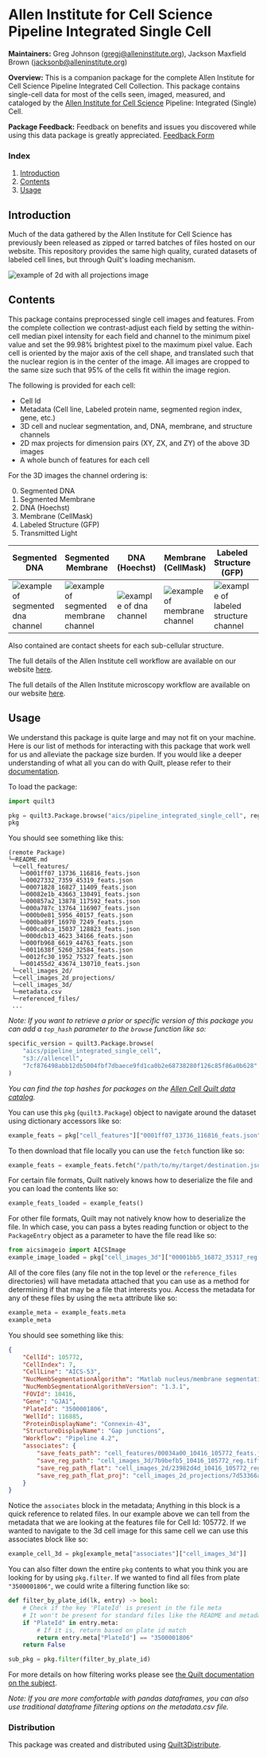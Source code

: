 # Allen Institute for Cell Science Pipeline Integrated Single Cell
**Maintainers:** Greg Johnson (gregj@alleninstitute.org), Jackson Maxfield Brown (jacksonb@alleninstitute.org)

**Overview:** This is a companion package for the complete Allen Institute for Cell Science Pipeline
Integrated Cell Collection. This package contains single-cell data for most of the cells seen, imaged, measured, and
cataloged by the [Allen Institute for Cell Science](https://www.allencell.org) Pipeline: Integrated (Single) Cell.

**Package Feedback:** Feedback on benefits and issues you discovered while using this data package is greatly
appreciated. [Feedback Form](https://forms.gle/GUBC3zU5kuA8wyS17)

### Index
1. [Introduction](#introduction)
2. [Contents](#contents)
3. [Usage](#usage)

## Introduction
Much of the data gathered by the Allen Institute for Cell Science has previously been released as zipped or tarred
batches of files hosted on our website. This repository provides the same high quality, curated datasets of labeled
cell lines, but through Quilt's loading mechanism.

![example of 2d with all projections image](imgs/image_2d_with_projections.png)

## Contents
This package contains preprocessed single cell images and features. From the complete collection we contrast-adjust
each field by setting the within-cell median pixel intensity for each field and channel to the minimum pixel value and
set the 99.98% brightest pixel to the maximum pixel value. Each cell is oriented by the major axis of the cell shape,
and translated such that the nuclear region is in the center of the image. All images are cropped to the same size such
that 95% of the cells fit within the image region.

The following is provided for each cell:
* Cell Id
* Metadata (Cell line, Labeled protein name, segmented region index, gene, etc.)
* 3D cell and nuclear segmentation, and, DNA, membrane, and structure channels
* 2D max projects for dimension pairs (XY, ZX, and ZY) of the above 3D images
* A whole bunch of features for each cell

For the 3D images the channel ordering is:

0. Segmented DNA
1. Segmented Membrane
2. DNA (Hoechst)
3. Membrane (CellMask)
4. Labeled Structure (GFP)
5. Transmitted Light

| Segmented DNA                                                                                                                                                          | Segmented Membrane                                                                                                                                                          | DNA (Hoechst)                                                                                                                                                | Membrane (CellMask)                                                                                                                                               | Labeled Structure (GFP)                                                                                                                                                    | Transmitted Light                                                                                                                                                              |
|------------------------------------------------------------------------------------------------------------------------------------------------------------------------|-----------------------------------------------------------------------------------------------------------------------------------------------------------------------------|--------------------------------------------------------------------------------------------------------------------------------------------------------------|-------------------------------------------------------------------------------------------------------------------------------------------------------------------|----------------------------------------------------------------------------------------------------------------------------------------------------------------------------|--------------------------------------------------------------------------------------------------------------------------------------------------------------------------------|
| ![example of segmented dna channel](imgs/image_3d_channel_0.png) | ![example of segmented membrane channel](imgs/image_3d_channel_1.png) | ![example of dna channel](imgs/image_3d_channel_2.png) | ![example of membrane channel](imgs/image_3d_channel_3.png) | ![example of labeled structure channel](imgs/image_3d_channel_4.png) | ![example of segmented transmitted channel](imgs/image_3d_channel_5.png) |

Also contained are contact sheets for each sub-cellular structure.

The full details of the Allen Institute cell workflow are available on our website
[here](https://www.allencell.org/methods-for-cells-in-the-lab.html).

The full details of the Allen Institute microscopy workflow are available on our website
[here](https://www.allencell.org/methods-for-microscopy.html).

## Usage
We understand this package is quite large and may not fit on your machine. Here is our list of methods for interacting
with this package that work well for us and alleviate the package size burden. If you would like a deeper understanding
of what all you can do with Quilt, please refer to their [documentation](https://docs.quiltdata.com).

To load the package:
```python
import quilt3

pkg = quilt3.Package.browse("aics/pipeline_integrated_single_cell", registry="s3://allencell")
pkg
```

You should see something like this:
```
(remote Package)
└─README.md
 └─cell_features/
   └─0001ff07_13736_116816_feats.json
   └─00027332_7359_45319_feats.json
   └─00071828_16827_11409_feats.json
   └─00082e1b_43663_130491_feats.json
   └─000857a2_13878_117592_feats.json
   └─000a787c_13764_116907_feats.json
   └─000b0e81_5956_40157_feats.json
   └─000ba89f_16970_7249_feats.json
   └─000ca0ca_15037_128823_feats.json
   └─000dcb13_4623_34166_feats.json
   └─000fb968_6619_44763_feats.json
   └─0011638f_5260_32584_feats.json
   └─0012fc30_1952_75327_feats.json
   └─001455d2_43674_130710_feats.json
 └─cell_images_2d/
 └─cell_images_2d_projections/
 └─cell_images_3d/
 └─metadata.csv
 └─referenced_files/
 ...
```

*Note: If you want to retrieve a prior or specific version of this package you can add a `top_hash` parameter to the
`browse` function like so:*
```python
specific_version = quilt3.Package.browse(
    "aics/pipeline_integrated_single_cell",
    "s3://allencell",
    "7cf876498abb12db5004fbf7dbaece9fd1ca0b2e68738280f126c85f86a0b628"
)
```

*You can find the top hashes for packages on the [Allen Cell Quilt data catalog](https://open.quiltdata.com/b/allencell/packages/aics/pipeline_integrated_single_cell).*

You can use this `pkg` (`quilt3.Package`) object to navigate around the dataset using dictionary accessors like so:
```python
example_feats = pkg["cell_features"]["0001ff07_13736_116816_feats.json"]
```

To then download that file locally you can use the `fetch` function like so:
```python
example_feats = example_feats.fetch("/path/to/my/target/destination.json")
```

For certain file formats, Quilt natively knows how to deserialize the file and you can load the contents like so:
```python
example_feats_loaded = example_feats()
```

For other file formats, Quilt may not natively know how to deserialize the file. In which case, you can pass a bytes
reading function or object to the `PackageEntry` object as a parameter to have the file read like so:
```python
from aicsimageio import AICSImage
example_image_loaded = pkg["cell_images_3d"]["00001bb5_16872_35317_reg.tiff"](AICSImage)
```

All of the core files (any file not in the top level or the `reference_files` directories) will have metadata attached
that you can use as a method for determining if that may be a file that interests you. Access the metadata for any of
these files by using the `meta` attribute like so:
```python
example_meta = example_feats.meta
example_meta
```

You should see something like this:
```json
{
    "CellId": 105772,
    "CellIndex": 7,
    "CellLine": "AICS-53",
    "NucMembSegmentationAlgorithm": "Matlab nucleus/membrane segmentation",
    "NucMembSegmentationAlgorithmVersion": "1.3.1",
    "FOVId": 10416,
    "Gene": "GJA1",
    "PlateId": "3500001806",
    "WellId": 116885,
    "ProteinDisplayName": "Connexin-43",
    "StructureDisplayName": "Gap junctions",
    "Workflow": "Pipeline 4.2",
    "associates": {
        "save_feats_path": "cell_features/00034a00_10416_105772_feats.json",
        "save_reg_path": "cell_images_3d/7b9befb5_10416_105772_reg.tiff",
        "save_reg_path_flat": "cell_images_2d/23982d4d_10416_105772_reg_flat.png",
        "save_reg_path_flat_proj": "cell_images_2d_projections/7d53366a_10416_105772_reg_flat_proj.png"
    }
}
```

Notice the `associates` block in the metadata; Anything in this block is a quick reference to related files. In our
example above we can tell from the metadata that we are looking at the features file for Cell Id: 105772.
If we wanted to navigate to the 3d cell image for this same cell we can use this associates block like so:
```python
example_cell_3d = pkg[example_meta["associates"]["cell_images_3d"]]
```

You can also filter down the entire `pkg` contents to what you think you are looking for by using `pkg.filter`. If we
wanted to find all files from plate `"3500001806"`, we could write a filtering function like so:
```python
def filter_by_plate_id(lk, entry) -> bool:
    # Check if the key 'PlateId' is present in the file meta
    # It won't be present for standard files like the README and metadata csv
    if "PlateId" in entry.meta:
        # If it is, return based on plate id match
        return entry.meta["PlateId"] == "3500001806"
    return False

sub_pkg = pkg.filter(filter_by_plate_id)
```

For more details on how filtering works please see
[the Quilt documentation on the subject](https://docs.quiltdata.com/advanced-usage/filtering-a-package).

*Note: If you are more comfortable with pandas dataframes, you can also use traditional dataframe filtering options on
the metadata.csv file.*


### Distribution
This package was created and distributed using
[Quilt3Distribute](https://github.com/AllenCellModeling/quilt3distribute).
